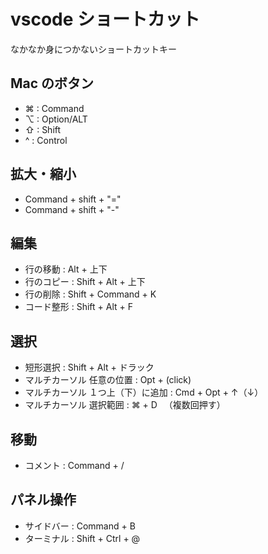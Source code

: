 # vscode ショートカット

なかなか身につかないショートカットキー

## Mac のボタン

- ⌘ : Command
- ⌥ : Option/ALT
- ⇧ : Shift
- ^ : Control

## 拡大・縮小
- Command + shift + "="
- Command + shift + "-"

## 編集

- 行の移動 : Alt + 上下
- 行のコピー : Shift + Alt + 上下
- 行の削除 : Shift + Command + K
- コード整形 : Shift + Alt + F

## 選択

- 短形選択 : Shift + Alt + ドラック
- マルチカーソル 任意の位置 : Opt + (click)
- マルチカーソル １つ上（下）に追加 : Cmd + Opt + ↑（↓）
- マルチカーソル 選択範囲 : ⌘ + D 　（複数回押す）

## 移動

- コメント : Command + /

## パネル操作

- サイドバー : Command + B
- ターミナル : Shift + Ctrl + @